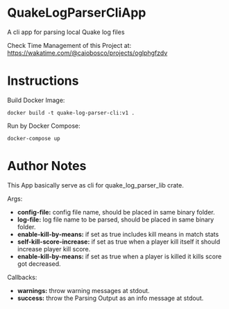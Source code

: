 # QuakeLogParserCliApp

A cli app for parsing local Quake log files

Check Time Management of this Project at: https://wakatime.com/@caiobosco/projects/oglphgfzdv

# Instructions

Build Docker Image:

```docker build -t quake-log-parser-cli:v1 .```

Run by Docker Compose:

```docker-compose up```

# Author Notes

This App basically serve as cli for quake_log_parser_lib crate.

Args: 

- **config-file:** config file name, should be placed in same binary folder.
- **log-file:** log file name to be parsed, should be placed in same binary folder.
- **enable-kill-by-means:** if set as true includes kill means in match stats
- **self-kill-score-increase:** if set as true when a player kill itself it should increase player kill score.
- **enable-kill-by-means:** if set as true when a player is killed it kills score got decreased.

Callbacks:

 - **warnings:** throw warning messages at stdout.
 - **success:** throw the Parsing Output as an info message at stdout.
 

